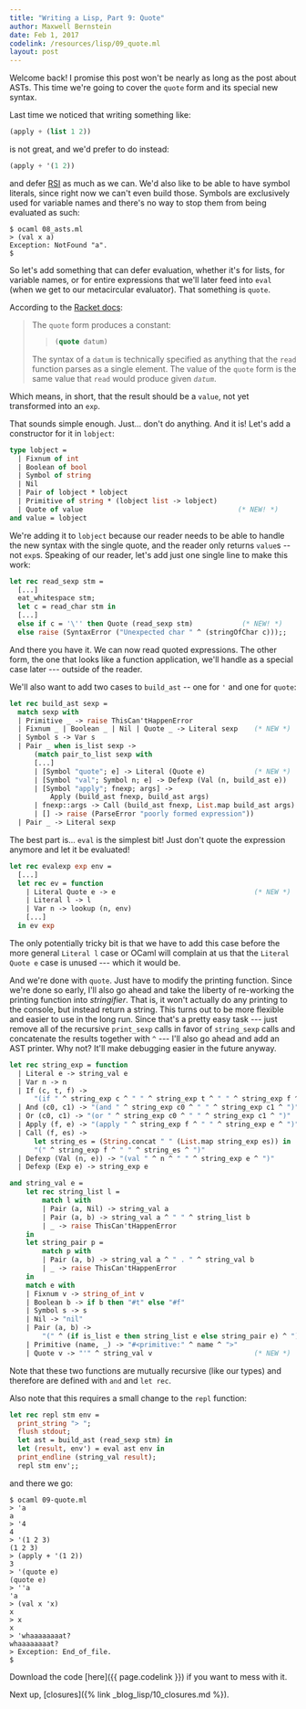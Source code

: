```yaml
---
title: "Writing a Lisp, Part 9: Quote"
author: Maxwell Bernstein
date: Feb 1, 2017
codelink: /resources/lisp/09_quote.ml
layout: post
---
```


Welcome back! I promise this post won't be nearly as long as the post about
ASTs. This time we're going to cover the `quote` form and its special new
syntax.

Last time we noticed that writing something like:

```scheme
(apply + (list 1 2))
```

is not great, and we'd prefer to do instead:

```scheme
(apply + '(1 2))
```

and defer [RSI](https://en.wikipedia.org/wiki/Repetitive_strain_injury) as much
as we can. We'd also like to be able to have symbol literals, since right now
we can't even build those. Symbols are exclusively used for variable names and
there's no way to stop them from being evaluated as such:

```
$ ocaml 08_asts.ml
> (val x a)
Exception: NotFound "a".
$
```

So let's add something that can defer evaluation, whether it's for lists, for
variable names, or for entire expressions that we'll later feed into `eval`
(when we get to our metacircular evaluator). That something is `quote`.

According to the [Racket docs](https://docs.racket-lang.org/guide/quote.html):

> The `quote` form produces a constant:
>
> > ```scheme
> > (quote datum)
> > ```
>
> The syntax of a `datum` is technically specified as anything that the `read`
> function parses as a single element. The value of the `quote` form is the
> same value that `read` would produce given *`datum`*.

Which means, in short, that the result should be a `value`, not yet transformed
into an `exp`.

That sounds simple enough. Just... don't do anything. And it is! Let's add a
constructor for it in `lobject`:

```ocaml
type lobject =
  | Fixnum of int
  | Boolean of bool
  | Symbol of string
  | Nil
  | Pair of lobject * lobject
  | Primitive of string * (lobject list -> lobject)
  | Quote of value                                      (* NEW! *)
and value = lobject
```

We're adding it to `lobject` because our reader needs to be able to handle the
new syntax with the single quote, and the reader only returns `value`s -- not
`exp`s. Speaking of our reader, let's add just one single line to make this
work:

```ocaml
let rec read_sexp stm =
  [...]
  eat_whitespace stm;
  let c = read_char stm in
  [...]
  else if c = '\'' then Quote (read_sexp stm)            (* NEW! *)
  else raise (SyntaxError ("Unexpected char " ^ (stringOfChar c)));;
```

And there you have it. We can now read quoted expressions. The other form, the
one that looks like a function application, we'll handle as a special case
later --- outside of the reader.

We'll also want to add two cases to `build_ast` -- one for `'` and one for
`quote`:

```ocaml
let rec build_ast sexp =
  match sexp with
  | Primitive _ -> raise ThisCan'tHappenError
  | Fixnum _ | Boolean _ | Nil | Quote _ -> Literal sexp    (* NEW *)
  | Symbol s -> Var s
  | Pair _ when is_list sexp ->
      (match pair_to_list sexp with
      [...]
      | [Symbol "quote"; e] -> Literal (Quote e)            (* NEW *)
      | [Symbol "val"; Symbol n; e] -> Defexp (Val (n, build_ast e))
      | [Symbol "apply"; fnexp; args] ->
          Apply (build_ast fnexp, build_ast args)
      | fnexp::args -> Call (build_ast fnexp, List.map build_ast args)
      | [] -> raise (ParseError "poorly formed expression"))
  | Pair _ -> Literal sexp
```

The best part is... `eval` is the simplest bit! Just don't quote the expression
anymore and let it be evaluated!

```ocaml
let rec evalexp exp env =
  [...]
  let rec ev = function
    | Literal Quote e -> e                                  (* NEW *)
    | Literal l -> l
    | Var n -> lookup (n, env)
    [...]
  in ev exp
```

The only potentially tricky bit is that we have to add this case before the
more general `Literal l` case or OCaml will complain at us that the `Literal
Quote e` case is unused --- which it would be.

And we're done with `quote`. Just have to modify the printing function. Since
we're done so early, I'll also go ahead and take the liberty of re-working the
printing function into *stringifier*. That is, it won't actually do any
printing to the console, but instead return a string. This turns out to be more
flexible and easier to use in the long run. Since that's a pretty easy task ---
just remove all of the recursive `print_sexp` calls in favor of `string_sexp`
calls and concatenate the results together with `^` --- I'll also go ahead and
add an AST printer. Why not? It'll make debugging easier in the future anyway.

```ocaml
let rec string_exp = function
  | Literal e -> string_val e
  | Var n -> n
  | If (c, t, f) ->
      "(if " ^ string_exp c ^ " " ^ string_exp t ^ " " ^ string_exp f ^ ")"
  | And (c0, c1) -> "(and " ^ string_exp c0 ^ " " ^ string_exp c1 ^ ")"
  | Or (c0, c1) -> "(or " ^ string_exp c0 ^ " " ^ string_exp c1 ^ ")"
  | Apply (f, e) -> "(apply " ^ string_exp f ^ " " ^ string_exp e ^ ")"
  | Call (f, es) ->
      let string_es = (String.concat " " (List.map string_exp es)) in
      "(" ^ string_exp f ^ " " ^ string_es ^ ")"
  | Defexp (Val (n, e)) -> "(val " ^ n ^ " " ^ string_exp e ^ ")"
  | Defexp (Exp e) -> string_exp e

and string_val e =
    let rec string_list l =
        match l with
        | Pair (a, Nil) -> string_val a
        | Pair (a, b) -> string_val a ^ " " ^ string_list b
        | _ -> raise ThisCan'tHappenError
    in
    let string_pair p =
        match p with
        | Pair (a, b) -> string_val a ^ " . " ^ string_val b
        | _ -> raise ThisCan'tHappenError
    in
    match e with
    | Fixnum v -> string_of_int v
    | Boolean b -> if b then "#t" else "#f"
    | Symbol s -> s
    | Nil -> "nil"
    | Pair (a, b) ->
        "(" ^ (if is_list e then string_list e else string_pair e) ^ ")"
    | Primitive (name, _) -> "#<primitive:" ^ name ^ ">"
    | Quote v -> "'" ^ string_val v                         (* NEW *)
```

Note that these two functions are mutually recursive (like our types) and
therefore are defined with `and` and `let rec`.

Also note that this requires a small change to the `repl` function:

```ocaml
let rec repl stm env =
  print_string "> ";
  flush stdout;
  let ast = build_ast (read_sexp stm) in
  let (result, env') = eval ast env in
  print_endline (string_val result);
  repl stm env';;
```

and there we go:

```
$ ocaml 09-quote.ml
> 'a
a
> '4
4
> '(1 2 3)
(1 2 3)
> (apply + '(1 2))
3
> '(quote e)
(quote e)
> ''a
'a
> (val x 'x)
x
> x
x
> 'whaaaaaaaat?
whaaaaaaaat?
> Exception: End_of_file.
$
```

Download the code [here]({{ page.codelink }}) if you want to mess with it.

Next up, [closures]({% link _blog_lisp/10_closures.md %}).
